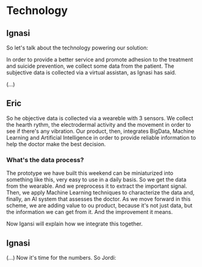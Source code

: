 # Technology

## Ignasi
So let's talk about the technology powering our solution:

In order to provide a better service and promote adhesion to the treatment and suicide prevention, we collect some data from the patient. The subjective data is collected via a virtual assistan, as Ignasi has said.

(...)

## Eric

So he objective data is collected via a weareble with 3 sensors.
We collect the hearth rythm, the electrodermal activity and the movement in order to see if there's any vibration.
Our product, then, integrates BigData, Machine Learning and Artificial Intelligence in order to provide reliable information to help the doctor make the best decision.

### What's the data process?
The prototype we have built this weekend can be miniaturized into something like this, very easy to use in a daily basis. So we get the data from the wearable. And we preprocess it to extract the important signal. Then, we apply Machine Learning techniques to characterize the data and, finally, an AI system that assesses the doctor. As we move forward in this scheme, we are adding value to ou product, because it's not just data, but the information we can get from it. And the improvement it means.

Now Igansi will explain how we integrate this together.

## Ignasi

(...)
Now it's time for the numbers. So Jordi:
